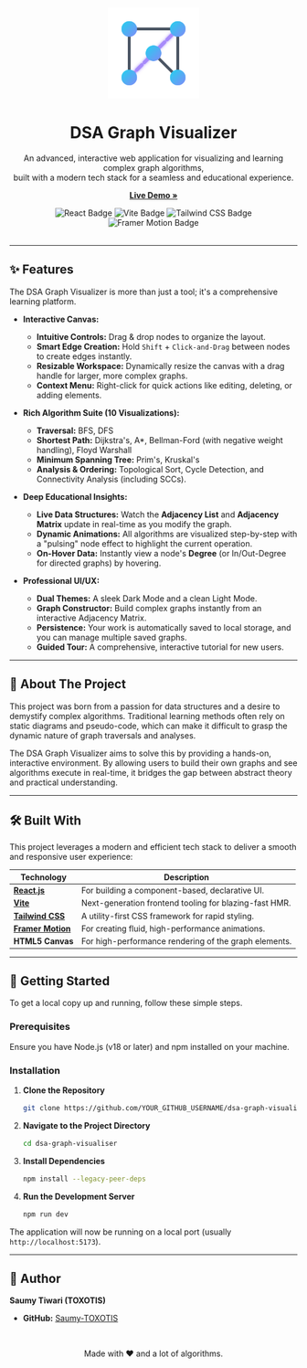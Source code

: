 <div align="center">
  <img src="./public/Graph.svg" alt="Graph Visualizer Logo" width="160" />
  <h1>
    <b>DSA Graph Visualizer</b>
  </h1>
  <p>
    An advanced, interactive web application for visualizing and learning complex graph algorithms,
    <br />
    built with a modern tech stack for a seamless and educational experience.
  </p>
  <p>
    <strong><a href="https://dsa-graph-visualiser.onrender.com">Live Demo »</a></strong>
  </p>
</div>

<div align="center">
  <img src="https://img.shields.io/badge/React-18.2.0-20232A?style=for-the-badge&logo=react&logoColor=61DAFB" alt="React Badge"/>
  <img src="https://img.shields.io/badge/Vite-5.2.0-646CFF?style=for-the-badge&logo=vite&logoColor=white" alt="Vite Badge"/>
  <img src="https://img.shields.io/badge/Tailwind_CSS-3.4.1-06B6D4?style=for-the-badge&logo=tailwind-css&logoColor=white" alt="Tailwind CSS Badge"/>
  <img src="https://img.shields.io/badge/Framer_Motion-11.0-0055FF?style=for-the-badge&logo=framer&logoColor=white" alt="Framer Motion Badge"/>
</div>

<br />

---

## ✨ Features

The DSA Graph Visualizer is more than just a tool; it's a comprehensive learning platform.

-   **Interactive Canvas:**
    -   **Intuitive Controls:** Drag & drop nodes to organize the layout.
    -   **Smart Edge Creation:** Hold `Shift` + `Click-and-Drag` between nodes to create edges instantly.
    -   **Resizable Workspace:** Dynamically resize the canvas with a drag handle for larger, more complex graphs.
    -   **Context Menu:** Right-click for quick actions like editing, deleting, or adding elements.

-   **Rich Algorithm Suite (10 Visualizations):**
    -   **Traversal:** BFS, DFS
    -   **Shortest Path:** Dijkstra's, A*, Bellman-Ford (with negative weight handling), Floyd Warshall
    -   **Minimum Spanning Tree:** Prim's, Kruskal's
    -   **Analysis & Ordering:** Topological Sort, Cycle Detection, and Connectivity Analysis (including SCCs).

-   **Deep Educational Insights:**
    -   **Live Data Structures:** Watch the **Adjacency List** and **Adjacency Matrix** update in real-time as you modify the graph.
    -   **Dynamic Animations:** All algorithms are visualized step-by-step with a "pulsing" node effect to highlight the current operation.
    -   **On-Hover Data:** Instantly view a node's **Degree** (or In/Out-Degree for directed graphs) by hovering.

-   **Professional UI/UX:**
    -   **Dual Themes:** A sleek Dark Mode and a clean Light Mode.
    -   **Graph Constructor:** Build complex graphs instantly from an interactive Adjacency Matrix.
    -   **Persistence:** Your work is automatically saved to local storage, and you can manage multiple saved graphs.
    -   **Guided Tour:** A comprehensive, interactive tutorial for new users.

---

## 🚀 About The Project

This project was born from a passion for data structures and a desire to demystify complex algorithms. Traditional learning methods often rely on static diagrams and pseudo-code, which can make it difficult to grasp the dynamic nature of graph traversals and analyses.

The DSA Graph Visualizer aims to solve this by providing a hands-on, interactive environment. By allowing users to build their own graphs and see algorithms execute in real-time, it bridges the gap between abstract theory and practical understanding.

---

## 🛠️ Built With

This project leverages a modern and efficient tech stack to deliver a smooth and responsive user experience:

| Technology                                                 | Description                                            |
| ---------------------------------------------------------- | ------------------------------------------------------ |
| **[React.js](https://reactjs.org/)**                       | For building a component-based, declarative UI.        |
| **[Vite](https://vitejs.dev/)**                            | Next-generation frontend tooling for blazing-fast HMR.   |
| **[Tailwind CSS](https://tailwindcss.com/)**               | A utility-first CSS framework for rapid styling.       |
| **[Framer Motion](https://www.framer.com/motion/)**        | For creating fluid, high-performance animations.       |
| **HTML5 Canvas**                                           | For high-performance rendering of the graph elements.  |

---

## 🏁 Getting Started

To get a local copy up and running, follow these simple steps.

### Prerequisites

Ensure you have Node.js (v18 or later) and npm installed on your machine.

### Installation

1.  **Clone the Repository**
    ```sh
    git clone https://github.com/YOUR_GITHUB_USERNAME/dsa-graph-visualiser.git
    ```
2.  **Navigate to the Project Directory**
    ```sh
    cd dsa-graph-visualiser
    ```
3.  **Install Dependencies**
    ```sh
    npm install --legacy-peer-deps
    ```
4.  **Run the Development Server**
    ```sh
    npm run dev
    ```

The application will now be running on a local port (usually `http://localhost:5173`).

---

## 👤 Author

**Saumy Tiwari (TOXOTIS)**

*   **GitHub:** [Saumy-TOXOTIS](https://github.com/Saumy-TOXOTIS)

<br />

<div align="center">
  <p>
    Made with ❤️ and a lot of algorithms.
  </p>
</div>
